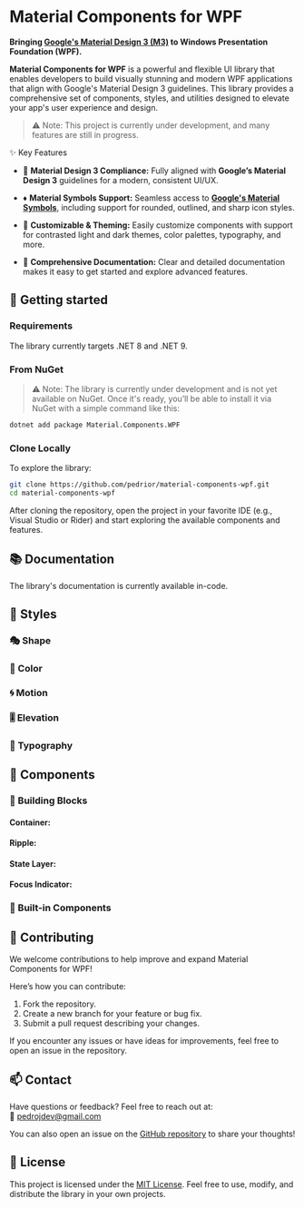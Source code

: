 # Material Components for WPF

**Bringing [Google's Material Design 3 (M3)](https://m3.material.io/) to Windows Presentation Foundation (WPF).**

**Material Components for WPF** is a powerful and flexible UI library that enables developers to build visually stunning
and modern WPF applications that align with Google's Material Design 3 guidelines. This library provides a comprehensive
set of components, styles, and utilities designed to elevate your app's user experience and design.

> ⚠️ Note: This project is currently under development, and many features are still in progress.

✨ Key Features

- 🎯 **Material Design 3 Compliance:**
Fully aligned with **Google’s Material Design 3** guidelines for a modern, consistent UI/UX.

- ♦️ **Material Symbols Support:**
Seamless access to **[Google's Material Symbols](https://fonts.google.com/icons)**, including support for rounded, 
outlined, and sharp icon styles.

- 🎨 **Customizable & Theming:**
Easily customize components with support for contrasted light and dark themes, color palettes, typography, and more.

- 📃 **Comprehensive Documentation:**
Clear and detailed documentation makes it easy to get started and explore advanced features.

## 🚀 Getting started

### Requirements

The library currently targets .NET 8 and .NET 9.

### From NuGet

> ⚠️ Note: The library is currently under development and is not yet available on NuGet. Once it's ready, you’ll be 
> able to install it via NuGet with a simple command like this:

```bash
dotnet add package Material.Components.WPF
````

### Clone Locally

To explore the library:

```bash
git clone https://github.com/pedrior/material-components-wpf.git
cd material-components-wpf
```

After cloning the repository, open the project in your favorite IDE (e.g., Visual Studio or Rider) and start exploring 
the available components and features.

## 📚 Documentation

The library's documentation is currently available in-code.

## 🎨 Styles

### 🎭 Shape

### 🎨 Color

### 🌀 Motion

### 🎚️ Elevation

### 📏 Typography

## 🧩 Components

### 🔗 Building Blocks

#### **Container**:

#### **Ripple**:

#### **State Layer**:

#### **Focus Indicator**:

### 🌟 Built-in Components

## 🤝 Contributing

We welcome contributions to help improve and expand Material Components for WPF!

Here’s how you can contribute:

1. Fork the repository.
2. Create a new branch for your feature or bug fix.
3. Submit a pull request describing your changes.

If you encounter any issues or have ideas for improvements, feel free to open an issue in the repository.

## 📫 Contact

Have questions or feedback? Feel free to reach out at:\
📧 pedrojdev@gmail.com

You can also open an issue on the [GitHub repository](https://github.com/pedrior/material-components-wpf/issues) to 
share your thoughts!

## 📝 License

This project is licensed under the [MIT License](https://github.com/pedrior/material-components-wpf/blob/master/LICENSE).
Feel free to use, modify, and distribute the library in your own projects.
